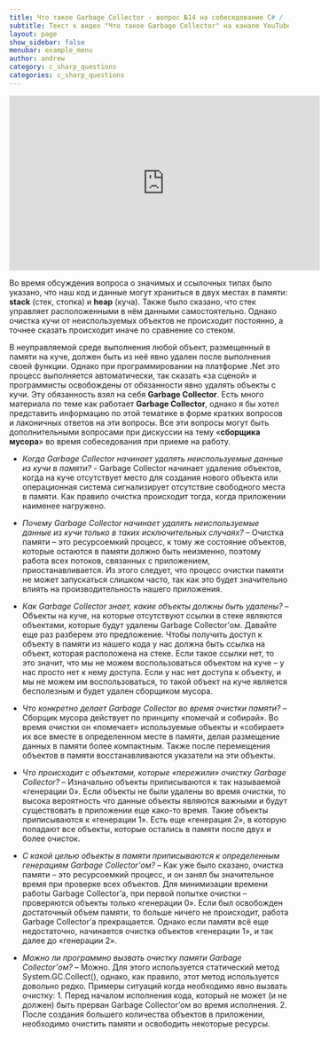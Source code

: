 ```yaml
---
title: Что такое Garbage Collector - вопрос №14 на собеседование C# / .NET
subtitle: Текст к видео "Что такое Garbage Collector" на канале YouTube
layout: page
show_sidebar: false
menubar: example_menu
author: andrew
category: c_sharp_questions
categories: c_sharp_questions
---
```


<center>
<iframe width="560" height="315" src="https://www.youtube.com/embed/lCfxl5pOF-s" 
frameborder="0" allow="accelerometer; autoplay; 
encrypted-media; gyroscope; picture-in-picture" allowfullscreen></iframe>
</center>

Во время обсуждения вопроса о значимых и ссылочных типах было указано, что наш код и данные могут храниться в двух местах в памяти: **stack** (стек, стопка) и **heap** (куча). 
Также было сказано, что стек управляет расположенными в нём данными самостоятельно. Однако очистка кучи от неиспользуемых объектов не происходит постоянно, а точнее 
сказать происходит иначе по сравнение со стеком.

В неуправляемой среде выполнения любой объект, размещенный в памяти на куче, должен быть из неё явно удален после выполнения своей функции. Однако при программировании на 
платформе .Net это процесс выполняется автоматически, так сказать «за сценой» и программисты освобождены от обязанности явно удалять объекты с кучи. Эту обязанность взял 
на себя **Garbage Collector**. Есть много материала по теме как работает **Garbage Collector**, однако я бы хотел представить информацию по этой тематике в форме кратких вопросов 
и лаконичных ответов на эти вопросы. Все эти вопросы могут быть дополнительными вопросами при дискуссии на тему «**сборщика мусора**» во время собеседования при приеме 
на работу.

 - *Когда Garbage Collector начинает удалять неиспользуемые данные из кучи в памяти?* - Garbage Collector начинает удаление объектов, когда на куче отсутствует место для 
 создания нового объекта или операционная система сигнализирует отсутствие свободного места в памяти. Как правило очистка происходит тогда, когда приложении наименее 
 нагружено.
 
 - *Почему Garbage Collector начинает удалять неиспользуемые данные из кучи только в таких исключительных случаях?* – Очистка памяти – это ресурсоемкий процесс, к тому же 
 состояние объектов, которые остаются в памяти должно быть неизменно, поэтому работа всех потоков, связанных с приложением, приостанавливается. Из этого следует, что 
 процесс очистки памяти не может запускаться слишком часто, так как это будет значительно влиять на производительность нашего приложения.
 
 - *Как Garbage Collector знает, какие объекты должны быть удалены?* – Объекты на куче, на которые отсутствуют ссылки в стеке являются объектами, которые будут удалены 
 Garbage Collector’ом. Давайте еще раз разберем это предложение. Чтобы получить доступ к объекту в памяти из нашего кода у нас должна быть ссылка на объект, которая расположена 
 на стеке. Если такое ссылки нет, то это значит, что мы не можем воспользоваться объектом на куче – у нас просто нет к нему доступа. Если у нас нет доступа к объекту, и мы не 
 можем им воспользоваться, то такой объект на куче является бесполезным и будет удален сборщиком мусора.
 
 - *Что конкретно делает Garbage Collector во время очистки памяти?* – Сборщик мусора действует по принципу «помечай и собирай». Во время очистки он «помечает» используемые объекты
 и «собирает» их все вместе в определенном месте в памяти, делая размещение данных в памяти более компактным. Также после перемещения объектов в памяти восстанавливаются 
 указатели на эти объекты.
 
 - *Что происходит с объектами, которые «пережили» очистку Garbage Collector?* – Изначально объекты приписываются к так называемой «генерации 0». Если объекты не были удалены 
 во время очистки, то высока вероятность что данные объекты являются важными и будут существовать в приложении еще како-то время. Такие объекты приписываются к «генерации 1». 
 Есть еще «генерация 2», в которую попадают все объекты, которые остались в памяти после двух и более очисток.
 
 - *С какой целью объекты в памяти приписываются к определенным генерациям Garbage Collector’ом?* – Как уже было сказано, очистка памяти – это ресурсоемкий процесс, и он занял 
 бы значительное время при проверке всех объектов. Для минимизации времени работы  Garbage Collector’а, при первой попытке очистки – проверяются объекты только «генерации 0». 
 Если был освобожден достаточный объем памяти, то больше ничего не происходит, работа Garbage Collector’а прекращается. Однако если памяти всё еще недостаточно, начинается 
 очистка объектов «генерации 1», и так далее до «генерации 2».
 
 - *Можно ли программно вызвать очистку памяти Garbage Collector’ом?* – Можно. Для этого используется статический метод System.GC.Collect(), однако, как правило, этот метод 
 используется довольно редко. Примеры ситуаций когда необходимо явно вызвать очистку: 1. Перед началом исполнения кода, который не может (и не должен) быть прерван Garbage 
 Collector’ом во время исполнения. 2. После создания большего количества объектов в приложении, необходимо очистить памяти и освободить некоторые ресурсы.
  